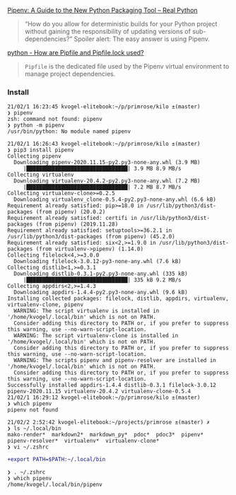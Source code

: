 
[Pipenv: A Guide to the New Python Packaging Tool – Real Python ](https://realpython.com/pipenv-guide/)
>“How do you allow for deterministic builds for your Python project without gaining the responsibility of updating versions of sub-dependencies?”
>Spoiler alert: The easy answer is using Pipenv.







[python - How are Pipfile and Pipfile.lock used?](https://stackoverflow.com/questions/46330327/how-are-pipfile-and-pipfile-lock-used)
>`Pipfile` is the dedicated file used by the Pipenv virtual environment to manage project dependencies. 

### Install

```
21/02/1 16:23:45 kvogel-elitebook:~/p/primrose/kilo ±(master)
❯ pipenv
zsh: command not found: pipenv
❯ python -m pipenv
/usr/bin/python: No module named pipenv

21/02/1 16:26:43 kvogel-elitebook:~/p/primrose/kilo ±(master)
❯ pip3 install pipenv
Collecting pipenv
  Downloading pipenv-2020.11.15-py2.py3-none-any.whl (3.9 MB)
     |████████████████████████████████| 3.9 MB 8.9 MB/s
Collecting virtualenv
  Downloading virtualenv-20.4.2-py2.py3-none-any.whl (7.2 MB)
     |████████████████████████████████| 7.2 MB 8.7 MB/s
Collecting virtualenv-clone>=0.2.5
  Downloading virtualenv_clone-0.5.4-py2.py3-none-any.whl (6.6 kB)
Requirement already satisfied: pip>=18.0 in /usr/lib/python3/dist-packages (from pipenv) (20.0.2)
Requirement already satisfied: certifi in /usr/lib/python3/dist-packages (from pipenv) (2019.11.28)
Requirement already satisfied: setuptools>=36.2.1 in /usr/lib/python3/dist-packages (from pipenv) (45.2.0)
Requirement already satisfied: six<2,>=1.9.0 in /usr/lib/python3/dist-packages (from virtualenv->pipenv) (1.14.0)
Collecting filelock<4,>=3.0.0
  Downloading filelock-3.0.12-py3-none-any.whl (7.6 kB)
Collecting distlib<1,>=0.3.1
  Downloading distlib-0.3.1-py2.py3-none-any.whl (335 kB)
     |████████████████████████████████| 335 kB 9.2 MB/s
Collecting appdirs<2,>=1.4.3
  Downloading appdirs-1.4.4-py2.py3-none-any.whl (9.6 kB)
Installing collected packages: filelock, distlib, appdirs, virtualenv, virtualenv-clone, pipenv
  WARNING: The script virtualenv is installed in '/home/kvogel/.local/bin' which is not on PATH.
  Consider adding this directory to PATH or, if you prefer to suppress this warning, use --no-warn-script-location.
  WARNING: The script virtualenv-clone is installed in '/home/kvogel/.local/bin' which is not on PATH.
  Consider adding this directory to PATH or, if you prefer to suppress this warning, use --no-warn-script-location.
  WARNING: The scripts pipenv and pipenv-resolver are installed in '/home/kvogel/.local/bin' which is not on PATH.
  Consider adding this directory to PATH or, if you prefer to suppress this warning, use --no-warn-script-location.
Successfully installed appdirs-1.4.4 distlib-0.3.1 filelock-3.0.12 pipenv-2020.11.15 virtualenv-20.4.2 virtualenv-clone-0.5.4
21/02/1 16:29:12 kvogel-elitebook:~/p/primrose/kilo ±(master)
❯ which pipenv
pipenv not found

21/02/2 2:52:42 kvogel-elitebook:~/projects/primrose ±(master) ✗ 
❯ ls ~/.local/bin              
mako-render*  markdown2*  markdown_py*  pdoc*  pdoc3*  pipenv*  pipenv-resolver*  virtualenv*  virtualenv-clone*
❯ vi ~/.zshrc
```
```diff
+export PATH=$PATH:~/.local/bin
```
```    
❯ . ~/.zshrc 
❯ which pipenv
/home/kvogel/.local/bin/pipenv
```


